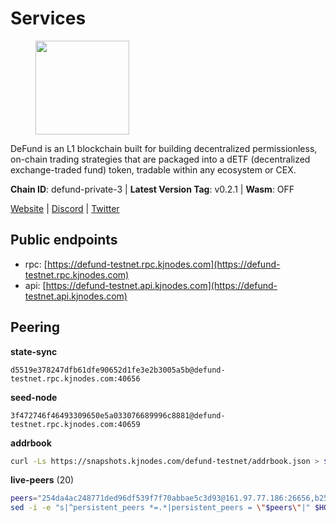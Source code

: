 # Services

<figure><img src="https://raw.githubusercontent.com/kj89/testnet_manuals/main/pingpub/logos/defund.png" width="150" alt=""><figcaption></figcaption></figure>

DeFund is an L1 blockchain built for building decentralized permissionless,  on-chain trading strategies that are packaged into a dETF (decentralized  exchange-traded fund) token, tradable within any ecosystem or CEX.

**Chain ID**: defund-private-3 | **Latest Version Tag**: v0.2.1 | **Wasm**: OFF

[Website](https://www.defund.app) | [Discord](https://discord.gg/FV26pRPZ3P) | [Twitter](https://twitter.com/defund_finance)


## Public endpoints

* rpc: [https://defund-testnet.rpc.kjnodes.com](https://defund-testnet.rpc.kjnodes.com)
* api: [https://defund-testnet.api.kjnodes.com](https://defund-testnet.api.kjnodes.com)

## Peering

**state-sync**

```text
d5519e378247dfb61dfe90652d1fe3e2b3005a5b@defund-testnet.rpc.kjnodes.com:40656
```

**seed-node**

```text
3f472746f46493309650e5a033076689996c8881@defund-testnet.rpc.kjnodes.com:40659
```

**addrbook**
```bash
curl -Ls https://snapshots.kjnodes.com/defund-testnet/addrbook.json > $HOME/.defund/config/addrbook.json
```

**live-peers** (20)
```bash
peers="254da4ac248771ded96df539f7f70abbae5c3d93@161.97.77.186:26656,b2521331cc7ef94374208aae2c1ed8a3dcdd811b@95.217.118.100:28656,2c17ee3ba85f8c5690d8a95c59927e87a3fce14b@195.201.197.4:40656,5ac71c9178d2f28b67c6c54e1b7871065aefe8da@161.97.81.155:26656,58d46050cf77065d27e9526a7e93c8f814cc036a@194.146.13.185:26656,d9d5f9a4ca3cb5ab7db0e6735b0ce8c246eceb6b@135.181.214.190:26656,85518a1363fc284c2a315f0ca937ebf855783d60@65.108.238.217:11144,d5519e378247dfb61dfe90652d1fe3e2b3005a5b@65.109.68.190:40656,20151f8b15d6f3ad670f5bfc1c747de72e96fb3f@194.180.176.128:26656,09ce2d3fc0fdc9d1e879888e7d72ae0fefef6e3d@65.108.105.48:11256,0544670a43be0a61c7e354bc55d32b6573dc31cf@94.131.106.79:26656,d1976601f04df2a2c7e35c0e8212464acfb7512e@75.119.147.235:26656,f6a16b8fd8e43442d9cbe852fa6104dc743c3383@38.242.139.242:26656,331bd82dc918ffaaf75284ae54b35bbb94f8e216@144.126.138.249:30656,4c291b33574d679e43f7cec340ba4befecec0724@161.97.152.115:26656,219c417bd9de04c60f730abd4769e981f10c083b@109.123.249.191:26656,f5c51a2c40257da4524776717f91590ccad593ec@176.124.221.134:26656,a28ed6c0af36097350181d5fa2d116f6e93585fe@38.242.139.91:26656,f0e1b5cbade7abe4a23fb12d0359c5bc40213718@95.217.109.222:26656,cb503107b4135363d5ff83ff6a1a1423d8db4166@62.171.169.230:40656"
sed -i -e "s|^persistent_peers *=.*|persistent_peers = \"$peers\"|" $HOME/.defund/config/config.toml
```
